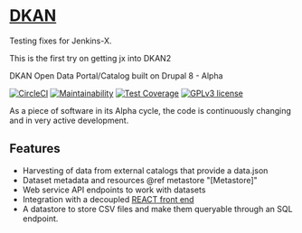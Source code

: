 # [DKAN](https://getdkan.github.io/dkan2/)

Testing fixes for Jenkins-X. 

This is the first try on getting jx into DKAN2

DKAN Open Data Portal/Catalog built on Drupal 8 - Alpha

[![CircleCI](https://circleci.com/gh/GetDKAN/dkan2.svg?style=svg)](https://circleci.com/gh/GetDKAN/dkan2)
[![Maintainability](https://api.codeclimate.com/v1/badges/7a93219b8ae65a83f095/maintainability)](https://codeclimate.com/github/GetDKAN/dkan2/maintainability)
[![Test Coverage](https://api.codeclimate.com/v1/badges/7a93219b8ae65a83f095/test_coverage)](https://codeclimate.com/github/GetDKAN/dkan2/test_coverage)
[![GPLv3 license](https://img.shields.io/badge/License-GPLv3-blue.svg)](https://www.gnu.org/licenses/gpl-3.0.en.html)

As a piece of software in its Alpha cycle, the code is continuously changing and in very active development.

## Features

- Harvesting of data from external catalogs that provide a data.json
- Dataset metadata and resources @ref metastore "[Metastore]"
- Web service API endpoints to work with datasets
- Integration with a decoupled [REACT front end](https://github.com/getdkan/data-catalog-frontend) 
- A datastore to store CSV files and make them queryable through an SQL endpoint.
